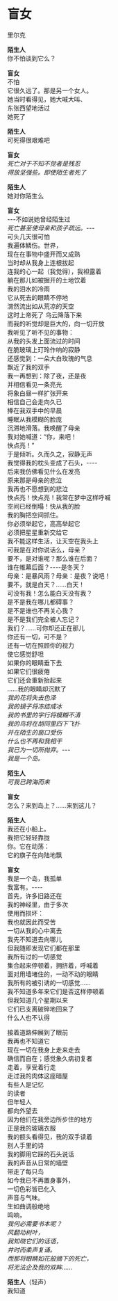 # 盲女

里尔克

**陌生人**<br>
你不怕谈到它么？<br>

**盲女**<br>
不怕<br>
它很久远了。那是另一个女人。<br>
她当时看得见，她大喊大叫、<br>
东张西望地活过<br>
她死了<br>

**陌生人**<br>
可死得很艰难吧<br>

**盲女**<br>
*死亡对于不知不觉者是残忍*<br>
*得放坚强些。即使陌生者死了*<br>

**陌生人**<br>
她对你陌生么<br>

**盲女**<br>
---不如说她曾经陌生过<br>
*死亡甚至使母亲和孩子疏远。*---<br>
可头几天很可怕<br>
我遍体鳞伤。世界，<br>
现在在事物中盛开而又成熟<br>
当时却从我身上连根拔起<br>
连我的心一起（我觉得），我袒露着<br>
躺在那儿如被掘开的土地饮着<br>
我的泪水的冷雨<br>
它从死去的眼睛不停地<br>
潸然流出如从荒凉的天空<br>
这时上帝死了   乌云降落下来<br>
而我的听觉却是巨大的，向一切开放<br>
我听见了听不见的事物：<br>
从我的头发上面流过的时间<br>
在脆玻璃上玎玲作响的寂静<br>
还感觉到：一朵大白玫瑰的气息<br>
飘近了我的双手<br>
我一再想到：除了夜，还是夜<br>
并相信看见一条亮光<br>
将象白昼一样扩张开来<br>
相信自己会走向久已<br>
捧在我双手中的早晨<br>
睡眠从我模糊的脸庞<br>
沉滞地滑落。我唤醒了母亲<br>
我对她喊道：“你，来吧！<br>
快点亮！”<br>
于是倾听。久而久之，寂静无声<br>
我觉得我的枕头变成了石头，----<br>
后来我仿佛看见什么在发亮<br>
原来那是母亲的悲泣<br>
我再也不愿想到的悲泣<br>
快点亮！快点亮！我常在梦中这样呼喊<br>
空间已经倒塌！快从我的脸<br>
我的胸把空间抓住。<br>
你必须举起它，高高举起它<br>
必须把星星重新交给它<br>
我不能这样生活，让天空在我头上<br>
可我是在对你说话么，母亲？<br>
要不，是对谁呢？那么谁在后面？<br>
谁在帷幕后面？----是冬天？<br>
母亲：是暴风雨？母亲：是夜？说吧！<br>
要不，就是白天？……白天！<br>
可没有我！怎么能白天没有我？<br>
是不是我在哪儿都碍事？<br>
是不是谁也不再关心我？<br>
是不是我们完全被人忘记？<br>
我们？……可你却还正在那儿<br>
你还有一切，可不是？<br>
还有一切在照顾你的视力<br>
使它感觉舒坦<br>
如果你的眼睛垂下去<br>
如果它们很疲倦<br>
它们还会重新抬起来<br>
……我的眼睛却沉默了<br>
*我的花将失去色泽*<br>
*我的镜子将冻结成冰*<br>
*我的书里的字行将模糊不清*<br>
*我的鸟将在胡同里四下飞扑*<br>
*并在陌生的窗口受伤*<br>
*什么也不再和我相干*<br>
*我已为一切所抛弃。*---<br>
*我是一个岛。*<br>

**陌生人**<br>
*可我已跨海而来*<br>

**盲女**<br>
怎么？来到岛上？……来到这儿？<br>

**陌生人**<br>
我还在小船上。<br>
我把它轻轻靠拢<br>
你。它在动荡：<br>
它的旗子在向陆地飘<br>

**盲女**<br>
我是一个岛，我孤单<br>
我富有。----<br>
首先，许多旧路还在<br>
我的神经里，由于多次<br>
使用而损坏：<br>
我也就因此而受苦<br>
一切从我的心中离去<br>
我先不知道去向哪儿<br>
但我随即发现它们都在那里<br>
我所有过的一切感觉<br>
集合起来停顿着，拥挤着，呼喊着<br>
面对用墙堵住的，一动不动的眼睛<br>
我所有的被引诱的一切感觉……<br>
我不知道多年来它们是否这样停顿着<br>
但我知道几个星期以来<br>
它们已支离破碎地回来了<br>
什么人也不认得<br>

接着道路伸展到了眼前<br>
我再也不知道它<br>
现在一切在我身上走来走去<br>
确信而自在；感觉象久病初复者<br>
走着，享受着行走<br>
走过我的肉体这座暗屋<br>
有些人是记忆<br>
的读者<br>
但年轻人<br>
都向外望去<br>
因为他们在我旁边所步住的地方<br>
正是我的玻璃衣服<br>
我的额头看得见，我的双手读着<br>
别人手里的诗<br>
我的脚用它踩的石头说话<br>
我的声音从日常的墙壁<br>
带走了每只鸟<br>
如今我已不再置身事外，<br>
一切色彩皆已化入<br>
声音与气味。<br>
生如曲调般绝地<br>
鸣响，<br>
*我何必需要书本呢？*<br>
*风翻动树叶，*<br>
*我知晓它们的话语，*<br>
*并时而柔声复诵。*<br>
*而那将眼睛如花般摘下的死亡，*<br>
*将无法企及我的双眸……*<br>

**陌生人**（轻声）<br>
我知道<br>
